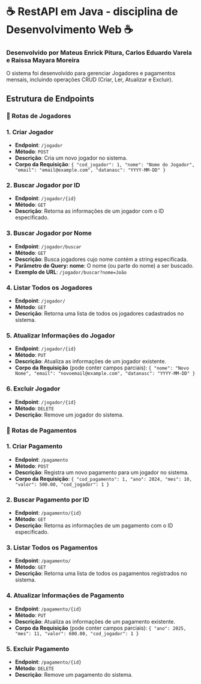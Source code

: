 # :coffee: RestAPI em Java - disciplina de Desenvolvimento Web  :coffee:

### Desenvolvido por Mateus Enrick Pitura, Carlos Eduardo Varela e Raissa Mayara Moreira

O sistema foi desenvolvido para gerenciar Jogadores e pagamentos mensais, incluindo operações CRUD (Criar, Ler, Atualizar e Excluir).

## Estrutura de Endpoints
### :pushpin: Rotas de Jogadores

### 1. Criar Jogador

-   **Endpoint**: `/jogador`
-   **Método**: `POST`
-   **Descrição**: Cria um novo jogador no sistema.
-   **Corpo da Requisição**:
    `{
      "cod_jogador": 1,
      "nome": "Nome do Jogador",
      "email": "email@example.com",
      "datanasc": "YYYY-MM-DD"
    }` 
    
### 2. Buscar Jogador por ID

-   **Endpoint**: `/jogador/{id}`
-   **Método**: `GET`
-   **Descrição**: Retorna as informações de um jogador com o ID especificado.
    
### 3. Buscar Jogador por Nome

-   **Endpoint**: `/jogador/buscar`
-   **Método**: `GET`
-   **Descrição**: Busca jogadores cujo nome contém a string especificada.
-   **Parâmetro de Query:
nome**: O nome (ou parte do nome) a ser buscado.
- **Exemplo de URL**:
 `/jogador/buscar?nome=João` 

### 4. Listar Todos os Jogadores

-   **Endpoint**: `/jogador/`
-   **Método**: `GET`
-   **Descrição**: Retorna uma lista de todos os jogadores cadastrados no sistema.
 
 ### 5. Atualizar Informações do Jogador

-   **Endpoint**: `/jogador/{id}`
-   **Método**: `PUT`
-   **Descrição**: Atualiza as informações de um jogador existente.
-   **Corpo da Requisição** (pode conter campos parciais):
    `{
      "nome": "Novo Nome",
      "email": "novoemail@example.com",
      "datanasc": "YYYY-MM-DD"
    }` 

### 6. Excluir Jogador

-   **Endpoint**: `/jogador/{id}`
-   **Método**: `DELETE`
-   **Descrição**: Remove um jogador do sistema.

### :pushpin: Rotas de Pagamentos
### 1. Criar Pagamento

-   **Endpoint**: `/pagamento`
-   **Método**: `POST`
-   **Descrição**: Registra um novo pagamento para um jogador no sistema.
-   **Corpo da Requisição**:
    `{
      "cod_pagamento": 1,
      "ano": 2024,
      "mes": 10,
      "valor": 500.00,
      "cod_jogador": 1
    }` 

### 2. Buscar Pagamento por ID

-   **Endpoint**: `/pagamento/{id}`
-   **Método**: `GET`
-   **Descrição**: Retorna as informações de um pagamento com o ID especificado.

### 3. Listar Todos os Pagamentos

-   **Endpoint**: `/pagamento/`
-   **Método**: `GET`
-   **Descrição**: Retorna uma lista de todos os pagamentos registrados no sistema.

### 4. Atualizar Informações de Pagamento

-   **Endpoint**: `/pagamento/{id}`
-   **Método**: `PUT`
-   **Descrição**: Atualiza as informações de um pagamento existente.
-   **Corpo da Requisição** (pode conter campos parciais):
    `{
      "ano": 2025,
      "mes": 11,
      "valor": 600.00,
      "cod_jogador": 1
    }` 

### 5. Excluir Pagamento

-   **Endpoint**: `/pagamento/{id}`
-   **Método**: `DELETE`
-   **Descrição**: Remove um pagamento do sistema.
